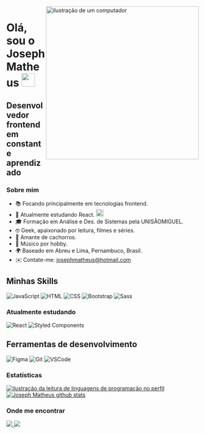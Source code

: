 <img src="https://raw.githubusercontent.com/MicaelliMedeiros/micaellimedeiros/master/image/computer-illustration.png" alt="ilustração de um computador" min-width="400px" max-width="400px" width="400px" align="right">

# Olá, sou o Joseph Matheus <img src="https://user-images.githubusercontent.com/18350557/176309783-0785949b-9127-417c-8b55-ab5a4333674e.gif" width="35px">

## Desenvolvedor frontend em constante aprendizado

### Sobre mim

- 📚 Focando principalmente em tecnologias frontend.
- 🚀 Atualmente estudando React. <img src="https://skillicons.dev/icons?i=react" width="20" />
- 🎓 Formação em Análise e Des. de Sistemas pela UNISÃOMIGUEL.
- 🤓 Geek, apaixonado por leitura, filmes e séries.
- 🐶 Amante de cachorros.
- 🎸 Músico por hobby.
- 🌍 Baseado em Abreu e Lima, Pernambuco, Brasil.
- ✉️ Contate-me: [josephmatheus@hotmail.com](mailto:josephmatheus@hotmail.com)

## Minhas Skills

![JavaScript](https://skillicons.dev/icons?i=js)
![HTML](https://skillicons.dev/icons?i=html)
![CSS](https://skillicons.dev/icons?i=css)
![Bootstrap](https://skillicons.dev/icons?i=bootstrap)
![Sass](https://skillicons.dev/icons?i=sass)

### Atualmente estudando

![React](https://skillicons.dev/icons?i=react)
![Styled Components](https://skillicons.dev/icons?i=styledcomponents)

## Ferramentas de desenvolvimento

![Figma](https://skillicons.dev/icons?i=figma)
![Git](https://skillicons.dev/icons?i=git)
![VSCode](https://skillicons.dev/icons?i=vscode)

### Estatísticas

<a href="https://github.com/Gurupreet" title="ilustração do mapeamento de linguagens">
  <img align="center" src="https://github-readme-stats-josephmatheus.vercel.app/api/top-langs/?username=josephmatheus&theme=nightowl&hide_langs_below=1" alt="ilustração da leitura de linguagens de programação no perfil"/>
</a>

<a href="https://github.com/Gurupreet" title="ilustração do mapeamento do perfil">
 <img align="center" src="https://github-readme-stats-josephmatheus.vercel.app/api?username=josephmatheus&show_icons=true&theme=nightowl&line_height=27" alt="Joseph Matheus github stats"/>
</a>

### Onde me encontrar

<p align="left">
  <a href="https://www.github.com/josephmatheus" target="_blank" rel="noreferrer">
    <img src="https://skillicons.dev/icons?i=github" />
  </a>
  <a href="https://www.linkedin.com/in/josephmatheus" target="_blank" rel="noreferrer">
    <img src="https://skillicons.dev/icons?i=linkedin" />
  </a>
</p>

<!-- PARA USO POSTERIOR
  <a href="https://github.com/josephmatheus">
    <img src="https://streak-stats.demolab.com?user=josephmatheus&theme=nightowl"/>
  </a>
  
  <a href="https://github.com/josephmatheus">
    <img src="http://github-profile-summary-cards.vercel.app/api/cards/profile-details?username=josephmatheus&theme=nightowl"/>
  </a> 

  Spotify:
  ![Alt text](https://spotify-recently-played-readme.vercel.app/api?user=227qho7unwg7m63rn7cdiezwq&width=300)
-->
